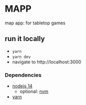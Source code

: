 # MAPP

map app: for tabletop games

## run it locally

- `yarn`
- `yarn dev`
- navigate to http://localhost:3000

### Dependencies

- [nodejs 14](https://nodejs.org/en/about/releases/)
  - optional: [nvm](https://github.com/nvm-sh/nvm)
- [yarn](https://yarnpkg.com/)
